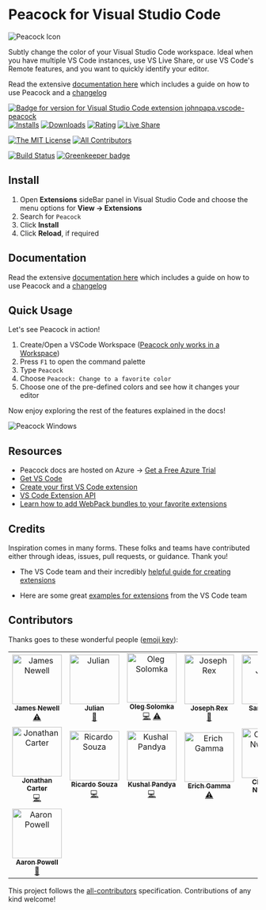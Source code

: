 # Peacock for Visual Studio Code

![Peacock Icon](./resources/peacock-icon-small.png 'Peacock')

Subtly change the color of your Visual Studio Code workspace. Ideal when you have multiple VS Code instances, use VS Live Share, or use VS Code's Remote features, and you want to quickly identify your editor.

Read the extensive [documentation here](https://peacockcode.dev) which includes a guide on how to use Peacock and a [changelog](https://papapeacockstorage.z13.web.core.windows.net/changelog/)

[![Badge for version for Visual Studio Code extension johnpapa.vscode-peacock](https://vsmarketplacebadge.apphb.com/version/johnpapa.vscode-peacock.svg?color=blue&style=?style=for-the-badge&logo=visual-studio-code)](https://marketplace.visualstudio.com/items?itemName=johnpapa.vscode-peacock&wt.mc_id=vscodepeacock-github-jopapa)
[![Installs](https://vsmarketplacebadge.apphb.com/installs-short/johnpapa.vscode-peacock.svg?color=blue&style=flat-square)](https://marketplace.visualstudio.com/items?itemName=johnpapa.vscode-peacock&wt.mc_id=vscodepeacock-github-jopapa)
[![Downloads](https://vsmarketplacebadge.apphb.com/downloads-short/johnpapa.vscode-peacock.svg?color=blue&style=flat-square)](https://marketplace.visualstudio.com/items?itemName=johnpapa.vscode-peacock&wt.mc_id=vscodepeacock-github-jopapa)
[![Rating](https://vsmarketplacebadge.apphb.com/rating/johnpapa.vscode-peacock.svg?color=blue&style=flat-square)](https://marketplace.visualstudio.com/items?itemName=johnpapa.vscode-peacock&wt.mc_id=vscodepeacock-github-jopapa)
[![Live Share](https://img.shields.io/badge/Live_Share-enabled-8F80CF.svg?color=blue&style=flat-square&logo=visual-studio-code)](https://visualstudio.microsoft.com/services/live-share/?wt.mc_id=vscodepeacock-github-jopapa)

[![The MIT License](https://img.shields.io/badge/license-MIT-orange.svg?color=blue&style=flat-square)](http://opensource.org/licenses/MIT)
[![All Contributors](https://img.shields.io/badge/all_contributors-15-blue.svg?style=flat-square)](#contributors)

[![Build Status](https://johnpapa.visualstudio.com/vscode-peacock/_apis/build/status/VS%20Code%20Peacock%20Extension?branchName=master)](https://johnpapa.visualstudio.com/vscode-peacock/_build/latest?definitionId=3&branchName=master)
[![Greenkeeper badge](https://badges.greenkeeper.io/johnpapa/vscode-peacock.svg)](https://greenkeeper.io/)

## Install

1. Open **Extensions** sideBar panel in Visual Studio Code and choose the menu options for **View → Extensions**
1. Search for `Peacock`
1. Click **Install**
1. Click **Reload**, if required

## Documentation

Read the extensive [documentation here](https://peacockcode.dev) which includes a guide on how to use Peacock and a [changelog](https://papapeacockstorage.z13.web.core.windows.net/changelog/)

## Quick Usage

Let's see Peacock in action!

1. Create/Open a VSCode Workspace ([Peacock only works in a Workspace](http://localhost:8080/guide/#peacock-commands-are-not-appearing))
1. Press `F1` to open the command palette
1. Type `Peacock`
1. Choose `Peacock: Change to a favorite color`
1. Choose one of the pre-defined colors and see how it changes your editor

Now enjoy exploring the rest of the features explained in the docs!

![Peacock Windows](./resources/hero.png 'Peacock Windows')

## Resources

- Peacock docs are hosted on Azure -> [Get a Free Azure Trial](https://azure.microsoft.com/en-us/free/?wt.mc_id=peacock-github-jopapa)
- [Get VS Code](https://code.visualstudio.com/?wt.mc_id=peacock-github-jopapa)
- [Create your first VS Code extension](https://code.visualstudio.com/api/get-started/your-first-extension?wt.mc_id=peacock-github-jopapa)
- [VS Code Extension API](https://code.visualstudio.com/api/references/vscode-api?wt.mc_id=peacock-github-jopapa)
- [Learn how to add WebPack bundles to your favorite extensions](https://code.visualstudio.com/updates/v1_32#_bundling-extensions-with-webpack?wt.mc_id=peacock-github-jopapa)

## Credits

Inspiration comes in many forms. These folks and teams have contributed either through ideas, issues, pull requests, or guidance. Thank you!

- The VS Code team and their incredibly [helpful guide for creating extensions](https://code.visualstudio.com/api/get-started/your-first-extension?wt.mc_id=vscodepeacock-github-jopapa)

- Here are some great [examples for extensions](https://github.com/Microsoft/vscode-extension-samples) from the VS Code team

## Contributors

Thanks goes to these wonderful people ([emoji key](https://allcontributors.org/docs/en/emoji-key)):

<!-- ALL-CONTRIBUTORS-LIST:START - Do not remove or modify this section -->
<!-- prettier-ignore -->
<table>
  <tr>
    <td align="center"><a href="https://github.com/musicfuel"><img src="https://avatars1.githubusercontent.com/u/1085791?v=4" width="100px;" alt="James Newell"/><br /><sub><b>James Newell</b></sub></a><br /><a href="https://github.com/johnpapa/vscode-peacock/commits?author=musicfuel" title="Tests">⚠️</a></td>
    <td align="center"><a href="https://juliangaramendy.dev"><img src="https://avatars1.githubusercontent.com/u/237818?v=4" width="100px;" alt="Julian"/><br /><sub><b>Julian</b></sub></a><br /><a href="#ideas-JulianG" title="Ideas, Planning, & Feedback">🤔</a></td>
    <td align="center"><a href="https://twitter.com/legomushroom"><img src="https://avatars2.githubusercontent.com/u/1478800?v=4" width="100px;" alt="Oleg Solomka"/><br /><sub><b>Oleg Solomka</b></sub></a><br /><a href="https://github.com/johnpapa/vscode-peacock/commits?author=legomushroom" title="Code">💻</a> <a href="https://github.com/johnpapa/vscode-peacock/commits?author=legomushroom" title="Tests">⚠️</a></td>
    <td align="center"><a href="https://josephrex.me"><img src="https://avatars3.githubusercontent.com/u/5395567?v=4" width="100px;" alt="Joseph Rex"/><br /><sub><b>Joseph Rex</b></sub></a><br /><a href="#design-josephrexme" title="Design">🎨</a></td>
    <td align="center"><a href="http://www.samjulien.com"><img src="https://avatars1.githubusercontent.com/u/7738189?v=4" width="100px;" alt="Sam Julien"/><br /><sub><b>Sam Julien</b></sub></a><br /><a href="#ideas-samjulien" title="Ideas, Planning, & Feedback">🤔</a></td>
    <td align="center"><a href="http://www.tattoocoder.com"><img src="https://avatars1.githubusercontent.com/u/7681382?v=4" width="100px;" alt="Shayne Boyer"/><br /><sub><b>Shayne Boyer</b></sub></a><br /><a href="https://github.com/johnpapa/vscode-peacock/commits?author=spboyer" title="Code">💻</a></td>
    <td align="center"><a href="http://a.shinynew.me"><img src="https://avatars1.githubusercontent.com/u/686963?v=4" width="100px;" alt="Burke Holland"/><br /><sub><b>Burke Holland</b></sub></a><br /><a href="#ideas-burkeholland" title="Ideas, Planning, & Feedback">🤔</a></td>
  </tr>
  <tr>
    <td align="center"><a href="http://www.lostintangent.com"><img src="https://avatars3.githubusercontent.com/u/116461?v=4" width="100px;" alt="Jonathan Carter"/><br /><sub><b>Jonathan Carter</b></sub></a><br /><a href="https://github.com/johnpapa/vscode-peacock/commits?author=lostintangent" title="Code">💻</a></td>
    <td align="center"><a href="https://github.com/souzara"><img src="https://avatars2.githubusercontent.com/u/11986361?v=4" width="100px;" alt="Ricardo Souza"/><br /><sub><b>Ricardo Souza</b></sub></a><br /><a href="https://github.com/johnpapa/vscode-peacock/commits?author=souzara" title="Code">💻</a></td>
    <td align="center"><a href="https://doublslash.com"><img src="https://avatars1.githubusercontent.com/u/1748044?v=4" width="100px;" alt="Kushal Pandya"/><br /><sub><b>Kushal Pandya</b></sub></a><br /><a href="https://github.com/johnpapa/vscode-peacock/commits?author=kushalpandya" title="Code">💻</a></td>
    <td align="center"><a href="https://github.com/egamma"><img src="https://avatars1.githubusercontent.com/u/172399?v=4" width="100px;" alt="Erich Gamma"/><br /><sub><b>Erich Gamma</b></sub></a><br /><a href="https://github.com/johnpapa/vscode-peacock/commits?author=egamma" title="Tests">⚠️</a></td>
    <td align="center"><a href="https://github.com/christiannwamba"><img src="https://avatars2.githubusercontent.com/u/8108337?v=4" width="100px;" alt="Christian Nwamba"/><br /><sub><b>Christian Nwamba</b></sub></a><br /><a href="#ideas-christiannwamba" title="Ideas, Planning, & Feedback">🤔</a></td>
    <td align="center"><a href="http://mattbierner.com"><img src="https://avatars2.githubusercontent.com/u/12821956?v=4" width="100px;" alt="Matt Bierner"/><br /><sub><b>Matt Bierner</b></sub></a><br /><a href="https://github.com/johnpapa/vscode-peacock/commits?author=mjbvz" title="Code">💻</a></td>
    <td align="center"><a href="https://www.raymondcamden.com"><img src="https://avatars3.githubusercontent.com/u/393660?v=4" width="100px;" alt="Raymond Camden"/><br /><sub><b>Raymond Camden</b></sub></a><br /><a href="#ideas-cfjedimaster" title="Ideas, Planning, & Feedback">🤔</a></td>
  </tr>
  <tr>
    <td align="center"><a href="http://www.aaron-powell.com"><img src="https://avatars0.githubusercontent.com/u/434140?v=4" width="100px;" alt="Aaron Powell"/><br /><sub><b>Aaron Powell</b></sub></a><br /><a href="#ideas-aaronpowell" title="Ideas, Planning, & Feedback">🤔</a></td>
  </tr>
</table>

<!-- ALL-CONTRIBUTORS-LIST:END -->

This project follows the [all-contributors](https://github.com/all-contributors/all-contributors) specification. Contributions of any kind welcome!
